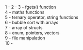 1 - 
2 - 
3 - fgets() function\
4 - maths functions\
5 - ternary operator, string functions\
6 - bubble sort with arrays\
7 - array of structs\
8 - enum, pointers, vectors\
9 - file manipulation\
10 - 
